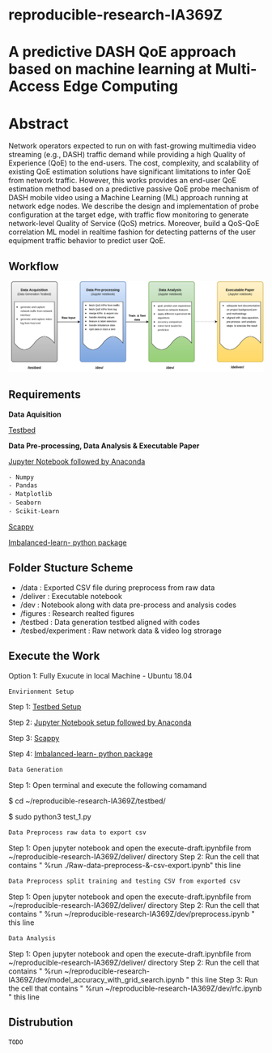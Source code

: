 # reproducible-research-IA369Z

# A predictive DASH QoE approach based on machine learning at Multi-Access Edge Computing 
# Abstract
Network operators expected to run on with fast-growing multimedia video streaming (e.g., DASH) traffic demand while providing a high Quality of Experience (QoE) to the end-users. The cost, complexity, and scalability of existing QoE estimation solutions have significant limitations to infer QoE from network traffic. However, this works provides an end-user QoE estimation method based on a predictive passive QoE probe mechanism of DASH mobile video using a Machine Learning (ML) approach running at network edge nodes. We describe the design and implementation of probe configuration at the target edge, with traffic flow monitoring to generate network-level Quality of Service (QoS) metrics. Moreover, build a QoS-QoE correlation ML model in realtime fashion for detecting patterns of the user equipment traffic behavior to predict user QoE.

## Workflow
![alt text](https://github.com/sajibtariq/reproducible-research-IA369Z/blob/master/figures/Project%20workflow.jpg?raw=true)

## Requirements
**Data Aquisition**

[Testbed](https://github.com/sajibtariq/reproducible-research-IA369Z/tree/master/testbed)

**Data Pre-processing, Data Analysis & Executable Paper**

[Jupyter Notebook followed by Anaconda](https://docs.anaconda.com/anaconda/install/)
```bash
- Numpy
- Pandas
- Matplotlib
- Seaborn
- Scikit-Learn
```

[Scappy](https://anaconda.org/conda-forge/scapy)

[Imbalanced-learn- python package](https://anaconda.org/conda-forge/imbalanced-learn)

## Folder Stucture Scheme
* /data : Exported CSV file during preprocess from raw data
* /deliver : Executable notebook 
* /dev : Notebook along with data pre-process and analysis codes
* /figures : Research realted figures
* /testbed : Data generation testbed aligned with codes
* /tesbed/experiment : Raw network data & video log strorage
## Execute the Work
Option 1: Fully Exucute in local Machine - Ubuntu 18.04

```bash
Envirionment Setup
```
Step 1: [Testbed Setup](https://github.com/sajibtariq/reproducible-research-IA369Z/tree/master/testbed)

Step 2: [Jupyter Notebook setup followed by Anaconda](https://docs.anaconda.com/anaconda/install/)

Step 3: [Scappy](https://anaconda.org/conda-forge/scapy)

Step 4: [Imbalanced-learn- python package](https://anaconda.org/conda-forge/imbalanced-learn)

```bash
Data Generation
```
Step 1: Open terminal and execute the following comamand

$ cd ~/reproducible-research-IA369Z/testbed/

$ sudo python3 test_1.py

```bash
Data Preprocess raw data to export csv
```
Step 1: Open jupyter notebook and open the execute-draft.ipynbfile from ~/reproducible-research-IA369Z/deliver/ directory
Step 2:  Run the cell that contains  " %run ./Raw-data-preprocess-&-csv-export.ipynb" this line 


```bash
Data Preprocess split training and testing CSV from exported csv
```
Step 1: Open jupyter notebook and open the execute-draft.ipynbfile from ~/reproducible-research-IA369Z/deliver/ directory
Step 2:  Run the cell that contains  " %run ~/reproducible-research-IA369Z/dev/preprocess.ipynb " this line 


```bash
Data Analysis
```
Step 1: Open jupyter notebook and open the execute-draft.ipynbfile from ~/reproducible-research-IA369Z/deliver/ directory
Step 2:  Run the cell that contains  " %run ~/reproducible-research-IA369Z/dev/model_accuracy_with_grid_search.ipynb " this line
Step 3:  Run the cell that contains  " %run ~/reproducible-research-IA369Z/dev/rfc.ipynb " this line

## Distrubution
```bash
TODO
```
